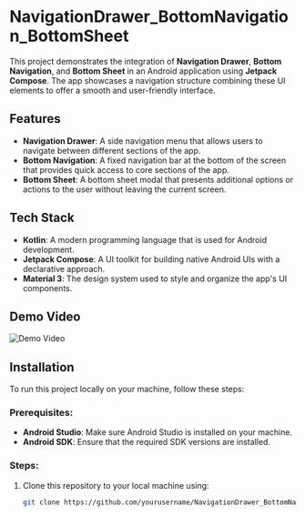 # NavigationDrawer_BottomNavigation_BottomSheet

This project demonstrates the integration of **Navigation Drawer**, **Bottom Navigation**, and **Bottom Sheet** in an Android application using **Jetpack Compose**. The app showcases a navigation structure combining these UI elements to offer a smooth and user-friendly interface.

## Features

- **Navigation Drawer**: A side navigation menu that allows users to navigate between different sections of the app.
- **Bottom Navigation**: A fixed navigation bar at the bottom of the screen that provides quick access to core sections of the app.
- **Bottom Sheet**: A bottom sheet modal that presents additional options or actions to the user without leaving the current screen.

## Tech Stack

- **Kotlin**: A modern programming language that is used for Android development.
- **Jetpack Compose**: A UI toolkit for building native Android UIs with a declarative approach.
- **Material 3**: The design system used to style and organize the app's UI components.
  
## Demo Video
![Demo Video](https://github.com/AryaGoberto/NavigationDrawer_BottomNavigation_BottomSheet/blob/main/app/src/main/Demo/Screen_recording_20250423_113521.gif)

## Installation

To run this project locally on your machine, follow these steps:

### Prerequisites:
- **Android Studio**: Make sure Android Studio is installed on your machine.
- **Android SDK**: Ensure that the required SDK versions are installed.

### Steps:
1. Clone this repository to your local machine using:
   ```bash
   git clone https://github.com/yourusername/NavigationDrawer_BottomNavigation_BottomSheet.git
